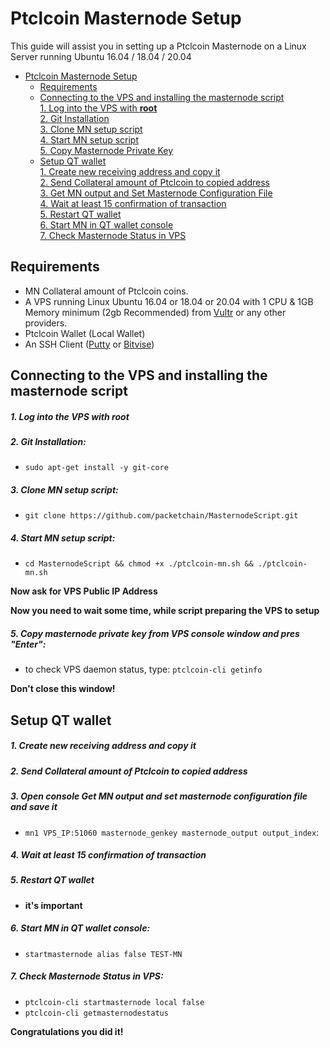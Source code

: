 # Ptclcoin Masternode Setup
This guide will assist you in setting up a Ptclcoin Masternode on a Linux Server running Ubuntu 16.04 / 18.04 / 20.04

- [Ptclcoin Masternode Setup](#ptclcoin-masternode-setup)  
    * [Requirements](#requirements)
  * [Connecting to the VPS and installing the masternode script](#Connecting-to-the-VPS-and-installing-the-masternode-script)  
         [1. Log into the VPS with **root**](#1-log-into-the-vps-with-root)  
         [2. Git Installation](#2-git-installation)  
         [3. Clone MN setup script](#3-clone-mn-setup-script)  
         [4. Start MN setup script](#4-start-mn-setup-script)  
         [5. Copy Masternode Private Key](#5-copy-masternode-private-key-from-vps-console-window-and-pres-enter)
  * [Setup QT wallet](#setup-qt-wallet)  
         [1. Create new receiving address and copy it](#1-create-new-receiving-address-and-copy-it)  
     [2. Send Collateral amount of Ptclcoin to copied address](#2-send-collateral-amount-of-ptclcoin-to-copied-address)  
     [3. Get MN output and Set Masternode Configuration File](#3-open-console-get-mn-output-and-set-masternode-configuration-file-and-save-it)  
     [4. Wait at least 15 confirmation of transaction](#4-wait-at-least-15-confirmation-of-transaction)  
         [5. Restart QT wallet](#5-restart-qt-wallet)  
         [6. Start MN in QT wallet console](#6-start-mn-in-qt-wallet-console)  
     [7. Check Masternode Status in VPS](#7-check-masternode-status-in-vps)  

## Requirements
- MN Collateral amount of Ptclcoin coins.
- A VPS running Linux Ubuntu 16.04 or 18.04 or 20.04 with 1 CPU & 1GB Memory minimum (2gb Recommended) from [Vultr](https://www.vultr.com/?ref=8622028) or any other providers.
- Ptclcoin Wallet (Local Wallet)
- An SSH Client (<a href="https://www.putty.org/" target="_blank">Putty</a> or <a href="https://dl.bitvise.com/BvSshClient-Inst.exe" target="_blank">Bitvise</a>)


## Connecting to the VPS and installing the masternode script

##### 1. Log into the VPS with **root**  

##### 2. Git Installation:  
- ```sudo apt-get install -y git-core```  

##### 3. Clone MN setup script:
- ```git clone https://github.com/packetchain/MasternodeScript.git```  

##### 4. Start MN setup script:
- ```cd MasternodeScript && chmod +x ./ptclcoin-mn.sh && ./ptclcoin-mn.sh```

**Now ask for VPS Public IP Address**

**Now you need to wait some time, while script preparing the VPS to setup**  
##### 5. Copy masternode private key from VPS console window and pres "Enter":


- to check VPS daemon status, type: ```ptclcoin-cli getinfo```

**Don't close this window!**    

## Setup QT wallet
##### 1. Create new receiving address and copy it

##### 2. Send Collateral amount of Ptclcoin to copied address

##### 3. Open console Get MN output and set masternode configuration file and save it
- ```mn1 VPS_IP:51060 masternode_genkey masternode_output output_index```:

##### 4. Wait at least 15 confirmation of transaction

##### 5. Restart QT wallet  
- **it's important**

##### 6. Start MN in QT wallet console:
- ```startmasternode alias false TEST-MN```

##### 7. Check Masternode Status in VPS:
- ```ptclcoin-cli startmasternode local false```
- ```ptclcoin-cli getmasternodestatus```  

**Сongratulations you did it!**
